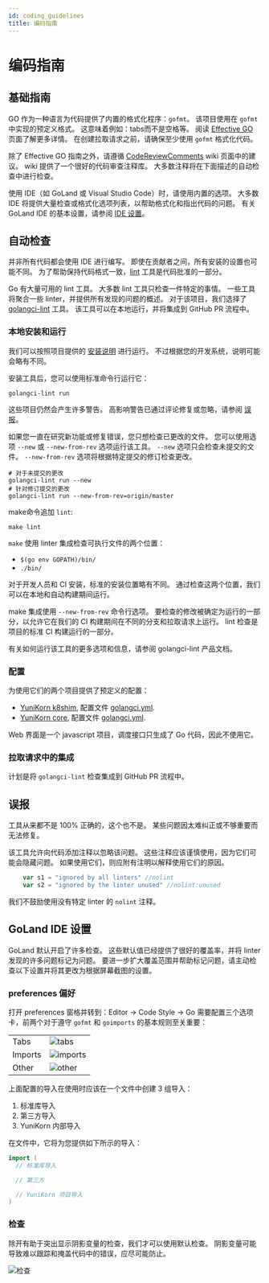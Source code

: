 ```yaml
---
id: coding_guidelines
title: 编码指南
---
```


<!--
Licensed to the Apache Software Foundation (ASF) under one
or more contributor license agreements.  See the NOTICE file
distributed with this work for additional information
regarding copyright ownership.  The ASF licenses this file
to you under the Apache License, Version 2.0 (the
"License"); you may not use this file except in compliance
with the License.  You may obtain a copy of the License at

  http://www.apache.org/licenses/LICENSE-2.0

Unless required by applicable law or agreed to in writing,
software distributed under the License is distributed on an
"AS IS" BASIS, WITHOUT WARRANTIES OR CONDITIONS OF ANY
KIND, either express or implied.  See the License for the
specific language governing permissions and limitations
under the License.
-->

# 编码指南

## 基础指南
GO 作为一种语言为代码提供了内置的格式化程序：`gofmt`。
该项目使用在 `gofmt` 中实现的预定义格式。
这意味着例如：tabs而不是空格等。
阅读 [Effective GO](https://golang.org/doc/effective_go.html) 页面了解更多详情。
在创建拉取请求之前，请确保至少使用 `gofmt` 格式化代码。

除了 Effective GO 指南之外，请遵循 [CodeReviewComments](https://github.com/golang/go/wiki/CodeReviewComments) wiki 页面中的建议。
wiki 提供了一个很好的代码审查注释库。
大多数注释将在下面描述的自动检查中进行检查。

使用 IDE（如 GoLand 或 Visual Studio Code）时，请使用内置的选项。
大多数 IDE 将提供大量检查或格式化选项列表，以帮助格式化和指出代码的问题。
有关 GoLand IDE 的基本设置，请参阅 [IDE 设置](#goland-ide-setup)。

## 自动检查
并非所有代码都会使用 IDE 进行编写。
即使在贡献者之间，所有安装的设置也可能不同。
为了帮助保持代码格式一致，[lint](https://en.wikipedia.org/wiki/Lint_(software)) 工具是代码批准的一部分。

Go 有大量可用的 lint 工具。
大多数 lint 工具只检查一件特定的事情。
一些工具将聚合一些 linter，并提供所有发现的问题的概述。
对于该项目，我们选择了 [golangci-lint](https://github.com/golangci/golangci-lint) 工具。
该工具可以在本地运行，并将集成到 GitHub PR 流程中。

### 本地安装和运行
我们可以按照项目提供的 [安装说明](https://golangci-lint.run/usage/install/#local-installation) 进行运行。
不过根据您的开发系统，说明可能会略有不同。

安装工具后，您可以使用标准命令行运行它：
```shell script
golangci-lint run
```

这些项目仍然会产生许多警告。
高影响警告已通过评论修复或忽略，请参阅 [误报](#false-positives)。

如果您一直在研究新功能或修复错误，您只想检查已更改的文件。
您可以使用选项 `--new` 或 `--new-from-rev` 选项运行该工具。
`--new` 选项只会检查未提交的文件。
`--new-from-rev` 选项将根据特定提交的修订检查更改。

```shell script
# 对于未提交的更改
golangci-lint run --new
# 针对修订提交的更改
golangci-lint run --new-from-rev=origin/master
```

make命令追加 `lint`:
```shell script
make lint
```

`make` 使用 linter 集成检查可执行文件的两个位置：
* `$(go env GOPATH)/bin/`
* `./bin/`
  
对于开发人员和 CI 安装，标准的安装位置略有不同。
通过检查这两个位置，我们可以在本地和自动构建期间运行。
 
make 集成使用 `--new-from-rev` 命令行选项。
要检查的修改被确定为运行的一部分，以允许它在我们的 CI 构建期间在不同的分支和拉取请求上运行。
lint 检查是项目的标准 CI 构建运行的一部分。

有关如何运行该工具的更多选项和信息，请参阅 golangci-lint 产品文档。

### 配置
为使用它们的两个项目提供了预定义的配置：
* [YuniKorn k8shim](https://github.com/apache/incubator-yunikorn-k8shim), 配置文件 [golangci.yml](https://github.com/apache/incubator-yunikorn-k8shim/blob/master/.golangci.yml).
* [YuniKorn core](https://github.com/apache/incubator-yunikorn-core), 配置文件 [golangci.yml](https://github.com/apache/incubator-yunikorn-core/blob/master/.golangci.yml). 

Web 界面是一个 javascript 项目，调度接口只生成了 Go 代码，因此不使用它。

### 拉取请求中的集成
计划是将 `golangci-lint` 检查集成到 GitHub PR 流程中。

## 误报
工具从来都不是 100% 正确的，这个也不是。
某些问题因太难纠正或不够重要而无法修复。

该工具允许向代码添加注释以忽略该问题。
这些注释应该谨慎使用，因为它们可能会隐藏问题。
如果使用它们，则应附有注明以解释使用它们的原因。
```go
	var s1 = "ignored by all linters" //nolint
	var s2 = "ignored by the linter unused" //nolint:unused
``` 
我们不鼓励使用没有特定 linter 的 `nolint` 注释。

## GoLand IDE 设置
GoLand 默认开启了许多检查。
这些默认值已经提供了很好的覆盖率，并将 linter 发现的许多问题标记为问题。
要进一步扩大覆盖范围并帮助标记问题，请主动检查以下设置并将其更改为根据屏幕截图的设置。

### preferences 偏好
打开 preferences 窗格并转到：Editor -> Code Style -> Go
需要配置三个选项卡，前两个对于遵守 `gofmt` 和 `goimports` 的基本规则至关重要：

| ||
| -------- | ---------- |
| Tabs |![tabs](/img/goland_ide_pref_tabs.png)|
| Imports |![imports](/img/goland_ide_pref_imports.png)|
| Other |![other](/img/goland_ide_pref_other.png)|

上面配置的导入在使用时应该在一个文件中创建 3 组导入：
1. 标准库导入
2. 第三方导入
3. YuniKorn 内部导入

在文件中，它将为您提供如下所示的导入：
```go
import (
  // 标准库导入

  // 第三方

  // YuniKorn 项目导入
)
```

### 检查
除开有助于突出显示阴影变量的检查，我们才可以使用默认检查。
阴影变量可能导致难以跟踪和掩盖代码中的错误，应尽可能防止。

![检查](/img/goland_ide_pref_inspections.png)
